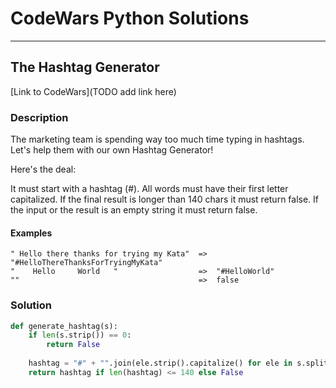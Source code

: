 # CodeWars Python Solutions

---

## The Hashtag Generator


[Link to CodeWars](TODO add link here) 

### Description

The marketing team is spending way too much time typing in hashtags.
Let's help them with our own Hashtag Generator!

Here's the deal:

It must start with a hashtag (#).
All words must have their first letter capitalized.
If the final result is longer than 140 chars it must return false.
If the input or the result is an empty string it must return false.

#### Examples

```
" Hello there thanks for trying my Kata"  =>  "#HelloThereThanksForTryingMyKata"
"    Hello     World   "                  =>  "#HelloWorld"
""                                        =>  false
```


### Solution

``` Python
def generate_hashtag(s):
    if len(s.strip()) == 0:
        return False
    
    hashtag = "#" + "".join(ele.strip().capitalize() for ele in s.split())
    return hashtag if len(hashtag) <= 140 else False
```